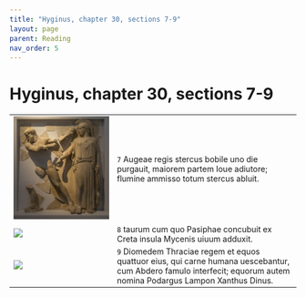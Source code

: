 ```yaml
---
title: "Hyginus, chapter 30, sections 7-9"
layout: page
parent: Reading
nav_order: 5
---
```



# Hyginus, chapter 30, sections 7-9

| | |
| --- | ---  | 
| ![](../../imgs/augean.jpg) | `7` Augeae regis stercus bobile uno die purgauit, maiorem partem Ioue adiutore; flumine ammisso totum stercus abluit. |
| ![](https://upload.wikimedia.org/wikipedia/commons/e/e3/Mètopa_del_temple_de_Zeus_d%27Ol%C3%ADmpia_amb_representació_del_bou_de_Creta_%28Museu_Arqueològic_d%27Ol%C3%ADmpia%29.JPG) | `8` taurum cum quo Pasiphae concubuit ex Creta insula Mycenis uiuum adduxit. |
| ![](http://images.perseus.tufts.edu/images/1990.33.2/1990.33.0542.lg) | `9` Diomedem Thraciae regem et equos quattuor eius, qui carne humana uescebantur, cum Abdero famulo interfecit; equorum autem nomina Podargus Lampon Xanthus Dinus. | 

